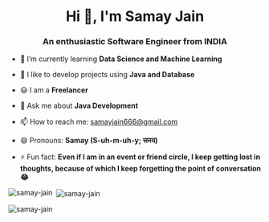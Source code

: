 <h1 align="center">Hi 👋, I'm Samay Jain</h1>
<h3 align="center">An enthusiastic Software Engineer from INDIA</h3>


- 🌱 I’m currently learning **Data Science and Machine Learning**
  
- 👯 I like to develop projects using **Java and Database**
  
- 😃 I am a **Freelancer**

- 💬 Ask me about **Java Development**
  
- 📫 How to reach me: samayjain666@gmail.com

- 😄 Pronouns: **Samay (S-uh-m-uh-y; समय)**
  
- ⚡ Fun fact: **Even if I am in an event or friend circle, I keep getting lost in thoughts, because of which I keep forgetting the point of conversation😂**

  
<p><img align="left" src="https://github-readme-stats.vercel.app/api/top-langs?username=samay-jain&show_icons=true&locale=en&layout=compact" alt="samay-jain" /></p>
<p>&nbsp;<img align="center" src="https://github-readme-stats.vercel.app/api?username=samay-jain&show_icons=true&locale=en" alt="samay-jain" /></p>
<p><img align="center" src="https://github-readme-streak-stats.herokuapp.com/?user=samay-jain&" alt="samay-jain" /></p>
